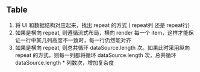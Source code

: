 ## Table

1. 将 UI 和数据结构对应起来，找出 repeat 的方式 ( repeat列 还是 repeat行)
2. 如果是横向 repeat, 则遵循流式布局，横向 render 每一个 item，这样才能保证一行中某几列高度不一致时，每一行仍然能对齐
3. 如果是横向 repeat, 则总共循环 dataSource.length 次。如果此时采用纵向 repeat 的方式，则每一列都将循环 dataSource.length 次，总共循环 dataSource.length * 列数次，增加复杂度

